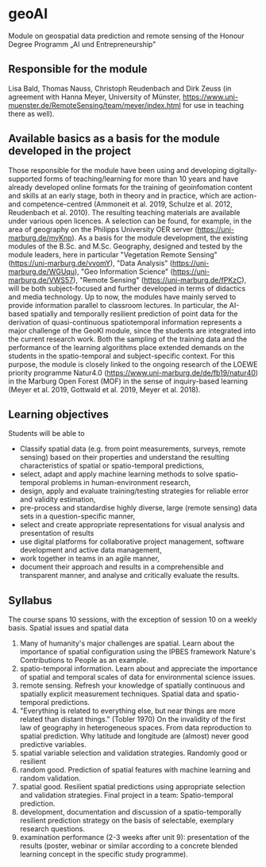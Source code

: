 # geoAI
Module on geospatial data prediction and remote sensing of the Honour Degree Programm „AI und Entrepreneurship"

## Responsible for the module
Lisa Bald, Thomas Nauss, Christoph Reudenbach and Dirk Zeuss (in agreement with Hanna Meyer, University of Münster, https://www.uni-muenster.de/RemoteSensing/team/meyer/index.html for use in teaching there as well).  

## Available basics as a basis for the module developed in the project
Those responsible for the module have been using and developing digitally-supported forms of teaching/learning for more than 10 years and have already developed online formats for the training of geoinfomation content and skills at an early stage, both in theory and in practice, which are action- and competence-centred (Ammoneit et al. 2019, Schulze et al. 2012, Reudenbach et al. 2010).
The resulting teaching materials are available under various open licences. A selection can be found, for example, in the area of geography on the Philipps University OER server (https://uni-marburg.de/myKnp). As a basis for the module development, the existing modules of the B.Sc. and M.Sc. Geography, designed and tested by the module leaders, here in particular "Vegetation Remote Sensing" (https://uni-marburg.de/vvomY), "Data Analysis" (https://uni-marburg.de/WGUqu), "Geo Information Science" (https://uni-marburg.de/VWS57), "Remote Sensing" (https://uni-marburg.de/fPKzC), will be both subject-focused and further developed in terms of didactics and media technology. Up to now, the modules have mainly served to provide information parallel to classroom lectures. In particular, the AI-based spatially and temporally resilient prediction of point data for the derivation of quasi-continuous spatiotemporal information represents a major challenge of the GeoKI module, since the students are integrated into the current research work. Both the sampling of the training data and the performance of the learning algorithms place extended demands on the students in the spatio-temporal and subject-specific context.  For this purpose, the module is closely linked to the ongoing research of the LOEWE priority programme Natur4.0 (https://www.uni-marburg.de/de/fb19/natur40) in the Marburg Open Forest (MOF) in the sense of inquiry-based learning (Meyer et al. 2019, Gottwald et al. 2019, Meyer et al. 2018).

## Learning objectives
Students will be able to
- Classify spatial data (e.g. from point measurements, surveys, remote sensing) based on their properties and understand the resulting characteristics of spatial or spatio-temporal predictions,
- select, adapt and apply machine learning methods to solve spatio-temporal problems in human-environment research,
- design, apply and evaluate training/testing strategies for reliable error and validity estimation,
- pre-process and standardise highly diverse, large (remote sensing) data sets in a question-specific manner,
- select and create appropriate representations for visual analysis and presentation of results
- use digital platforms for collaborative project management, software development and active data management,
- work together in teams in an agile manner,
- document their approach and results in a comprehensible and transparent manner, and analyse and critically evaluate the results.

## Syllabus
The course spans 10 sessions, with the exception of session 10 on a weekly basis.
Spatial issues and spatial data
1. Many of humanity's major challenges are spatial. Learn about the importance of spatial configuration using the IPBES framework Nature's Contributions to People as an example.
2. spatio-temporal information. Learn about and appreciate the importance of spatial and temporal scales of data for environmental science issues.
3. remote sensing. Refresh your knowledge of spatially continuous and spatially explicit measurement techniques.
Spatial data and spatio-temporal predictions.
4. "Everything is related to everything else, but near things are more related than distant things." (Tobler 1970) On the invalidity of the first law of geography in heterogeneous spaces.
From data reproduction to spatial prediction. Why latitude and longitude are (almost) never good predictive variables.
6. spatial variable selection and validation strategies.
Randomly good or resilient
7. random good. Prediction of spatial features with machine learning and random validation.  
8. spatial good. Resilient spatial predictions using appropriate selection and validation strategies.
Final project in a team: Spatio-temporal prediction.
9. development, documentation and discussion of a spatio-temporally resilient prediction strategy on the basis of selectable, exemplary research questions.
10. examination performance (2-3 weeks after unit 9): presentation of the results (poster, webinar or similar according to a concrete blended learning concept in the specific study programme).
